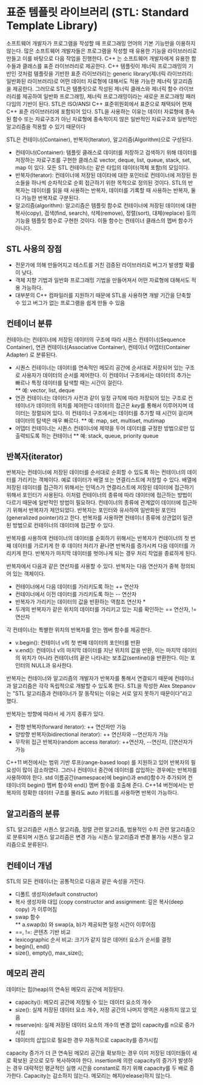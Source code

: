 # 표준 템플릿 라이브러리 (STL: Standard Template Library)

소프트웨어 개발자가 프로그램을 작성할 때 프로그래밍 언어의 기본 기능만을 이용하지 않는다. 많은 소프트웨어 개발자들은 프로그램을 작성할 때 유용한 기능을
라이브러리로 만들고 이를 바탕으로 다음 작업을 진행한다. C++ 는 소프트웨어 개발자에게 유용한 함수들과 클래스를 표준 라이브러리로 제공한다. 
C++ 템플릿이 제너릭 프로그래밍의 기반인 것처럼 템플릿을 기반한 표준 라이브러리는 generic library(제너릭 라이브러리: 일반화된 라이브러리)로 어떤 데이터 자료형에 대해서도 적용 가능한 제너릭 알고리즘을 제공한다.
그러므로 STL은 템플릿으로 작성된 제너릭 클래스와 제너릭 함수 라이브러리를 제공하여 일반화 프로그래밍, 제너릭 프로그래밍이라는 새로운 프로그래밍 패러다임의 기반이 된다.
STL은 ISO/ANSI C++ 표준위원회에서 표준으로 채택되어 현재 C++ 표준 라이브러리에 포함되어 있다. STL을 사용하는 이유는 데이터 자료형에 종속된 함수 또는 자료구조가
아닌 자료형에 종속적이지 않은 일반적인 자료구조와 일반적인 알고리즘을 적용할 수 있기 때문이다

STL은 컨테이너(Container), 반복자(Iterator), 알고리즘(Algorithm)으로 구성된다. 
* 컨테이너(Container): 템플릿 클래스로 데이터를 저장하고 검색하기 위해 데이터를 저장하는 자료구조를 구현한 클래스로 vector, deque, list, queue, stack, set, map 이 있다. 모든 STL 컨테이너는 같은 타입의 데이터(객체 포함)의 모임이다.  
* 반복자(Iterator): 컨테이너에 저장된 데이타에 대한 포인터로 컨테이너에 저장된 원소들을 하나씩 순차적으로 순회 접근하기 위한 목적으로 정의된 것이다. STL의 반복자는 데이터를 읽을 때 사용하는 반복자, 데이터를 기록할 때 사용하는 반복자, 둘 다 가능한 반복자로 구분된다.  
* 알고리즘(algorithm): 알고리즘은 템플릿 함수로 컨테이너에 저장된 데이터에 대한 복사(copy), 검색(find, search), 삭제(remove), 정렬(sort), 대체(replace)
 등의 기능을 템플릿 함수로 구현한 것이다. 이들 함수는 컨테이너 클래스의 멥버 함수가 아니다. 
 
## STL 사용의 장점
* 전문가에 의해 만들어지고 테스트를 거친 검증된 라이브러리로 버그가 발생할 확률이 낮다.
* 객체 지향 기법과 일반화 프로그래밍 기법을 만들어져서 어떤 자료형에 대해서도 적용 가능하다.
* 대부분의 C++ 컴파일러를 지원하기 때문에 STL을 사용하면 개발 기간을 단축할 수 있고 버그가 없는 프로그램을 쉽게 만들 수 있음

## 컨테이너 분류
컨테이너는 컨테이너에 저장된 데이터의 구조에 따라 시퀀스 컨테이너(Sequence Container), 연관 컨테이너(Associative Container), 컨테이너 어뎁터(Container Adapter) 로 분류된다.
* 시퀀스 컨테이너는 데이터를 연속적인 메모리 공간에 순서대로 저장되어 있는 구조로 사용자가 데이터의 순서를 제어한다. 
이 컨테이너 구조에서는 데이터의 추가는 빠르나 특정 데이터를 탐색할 때는 시간이 걸린다.   
** 예: vector, list, deque
* 연관 컨테이너는 데이터가 사전과 같이 일정 규칙에 따라 저장되어 있는 구조로 컨테이너가 데이터의 위치를 제어한다 데이터의 접근은 *key*를 통해서 이루어지며 데이터는 정렬되어 있다. 이 컨테이너 구조에서는 데이터를 추가할 때 시간이 걸리며 데이터의 탐색은 매우 빠르다. 
** 예: map, set, multiset, mutimap
* 어뎁터 컨테이너는 시퀀스 컨테이너에 제약을 두어 데이터를 규정한 방법으로만 입출력되도록 하는 컨테이너
** 예: stack, queue, priority queue

## 반복자(iterator)
반복자는 컨테이너에 저장된 데이터를 순서대로 순회할 수 있도록 하는 컨테이너의 데이터를 가리키는 객체이다.
예로 데이터가 배열 또는 연결리스트에 저장할 수 있다. 배열에 저장된 데이터를 접근하기 위해서는 인덱스가 연결리스트에 저장된 데이터에 접근하기 
위해서 포인터가 사용된다. 이처럼 컨테이너의 종류에 따라 데이터에 접근하는 방법이 다르기 때문에 일반적인 방법이 필요하다. 컨테이너의 종류에
관계없이 데이터에 접근하기 위해서 반복자가 제안되었다. 반복자는 포인터와 유사하여 일반화된 포인터(generalized pointer)라고 한다.
반복자를 사용하면 컨테이너 종류에 상관없이 일관된 방법으로 컨테이너의 데이터에 접근할 수 있다. 

반복자를 사용하여 컨테이너의 데이터를 순회하기 위해서는 반복자가 컨테이너의 첫 번째 데이터를 가르키게 한 후 데이터 처리가 끝나면 반복자를
증가시켜 다음 데이터를 가리키게 한다. 반복자가 마지막 데이터를 벗어나게 되는 경우 처리 작업을 종료하게 된다. 

반복자에서 다음과 같은 연산자를 사용할 수 있다. 반복자는 다음 연산자가 중복 정의되어 있는 객체이다.

* 컨테이너에서 다음 데이터를 가리키도록 하는 ++ 연산자
* 컨테이너에서 이전 데이터를 가리키도록 하는 -- 연산자
* 반복자가 가리키는 데이터의 값을 반환하는 역참조 연산자 *
* 두개의 반복자가 같은 위치의 데이터를 가리키고 있는 지를 확인하는 == 연산자, != 연산자 

각 컨테이너는 특별한 위치의 반복자를 얻는 멤버 함수를 제공한다.
* v.begin(): 컨테이너 v의 첫 번째 데이터의 포인터를 반환
* v.end(): 컨테이너 v의 마지막 데이터를 지난 위치의 값을 반환, 이는 마지막 데이터의 위치가 아니라 컨테이너의 끝은 
나타내는 보초값(sentinel)을 반환한다. 이는 포인터의 NULL과 유사한다. 

반복자는 컨테이너와 알고리즘의 개발자가 반복자를 통해서 연결되기 때문에 컨테이너과 알고리즘은 각각 독립적으로 개발할 수 있도록 한다.
STL을 작성한 Alex Stepanov는 "STL 알고리즘과 컨테이너가 잘 동작되는 이유는 서로 알지 못하기 때문이다"라고 했다. 

반복자는 방향에 따라서 세 가지 종류가 있다.
* 전향 반복자(forward iterator): ++ 연산자만 가능
* 양방향 반복자(bidirectional iterator): ++ 연산자와 --연산자가 가능
* 무작위 접근 반복자(random access iterator): ++연산자, --연산자, []연산자가 가능

C++11 버전에서는 범위 기반 루프(range-based loop) 를 지원하고 있어 반복자의 필요성이 많이 감소하였다. 그러나 컨테이너 중간에 데이터를 
삽입하는 경우에는 반복자를 사용하여야 한다. std 이름공간(namespace)에 begin()과 end()함수가 추가되어 컨테이너의 begin() 멤버 함수와
end() 멤버 함수를 호출해 준다. 
C++14 버전에서는 반복자의 정확한 데이터 구조를 몰라도 auto 키워드를 사용하면 반복이 가능하다.  
 
 ## 알고리즘의 분류
 STL 알고리즘은 시퀀스 알고리즘, 정렬 관련 알고리즘, 범용적인 수치 관련 알고리즘으로 분류되며 시퀀스 알고리즘은 변경 가능 시퀀스 알고리즘과 변경 불가능 시퀀스 알고리즘으로 분류된다. 
 
 ## 컨테이너 개념 
 STL의 모든 컨테이너는 공통적으로 다음과 같은 속성을 가진다.
 * 디폴트 생성자(default constructor)
 * 복사 생성자와 대입 (copy constructor and assignment: 깊은 복사(deep copy) 가 이루어짐
 * swap 함수  
 ** a.swap(b) 와 swap(a, b)가 제공되면 일정 시간이 이루어짐 
 * ==, !=: 콘텐츠 기반 비교 
 * lexicographic 순서 비교: 크기가 같지 않은 데어터 요소가 순서를 결정
 * begin(), end()
 * size(), empty(), max_size();
 
 ## 메모리 관리
 데이터는 힙(heap)의 연속된 메모리 공간에 저장된다. 
 
 * capacity(): 메모리 공간에 저장될 수 있는 데이터 요소의 개수
 * size(): 실제 저장된 데이터 요소 개수, 저장 공간의 나머지 영역은 사용하지 않고 있음
 * reserve(n): 실제 저장된 데이터 요소의 개수의 변경 없이 capacity를 n으로 증가시킴
 * 데이터의 삽입으로 필요한 경우 자동적으로 capacity를 증가시킴 
 
 capacity 증가가 더 큰 연속된 메모리 공간을 확보하는 경우 이미 저장된 데이터들이 새로 확보된 곳으로 모두 복사하여야 한다.
 insertion에 의한 capacity의 증가가 발생하는 경우 대략적인 평균적인 실행 시간을 constant로 하기 위해 capacity를 두 배로 증가한다. 
 Capacity는 감소하지 않는다. 메모리는 해지(release)하지 않는다. 
 
